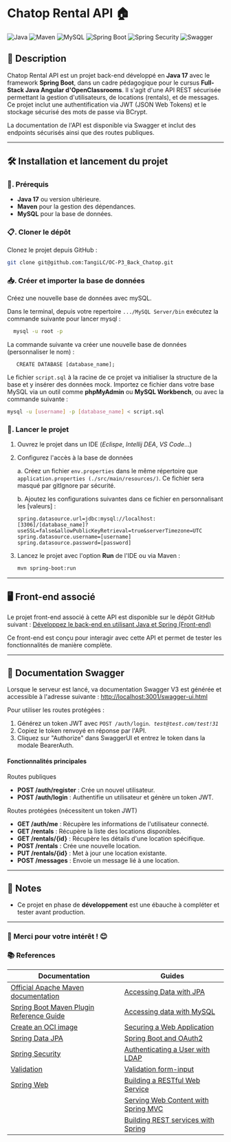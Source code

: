 
# Chatop Rental API 🏠

![Java](https://img.shields.io/badge/Java-17-%23ED8B00?style=&logo=openjdk&logoColor=orange)
![Maven](https://img.shields.io/badge/Maven-3.9.9-%23C71A36?style=&logo=apachemaven&logoColor=red)
![MySQL](https://img.shields.io/badge/MySQL-8.0-%234479A1?style=&logo=mysql&logoColor=blue)
![Spring Boot](https://img.shields.io/badge/Spring%20Boot-3.4.0-%236DB33F?style=&logo=springboot&logoColor=green)
![Spring Security](https://img.shields.io/badge/Spring%20Security-6.4.0-%236DB33F?style=&logo=spring&logoColor=green)
![Swagger](https://img.shields.io/badge/Swagger%20UI-V3-%2385EA2D?style=&logo=swagger&logoColor=green)

## 📝 Description

Chatop Rental API est un projet back-end développé en **Java 17** avec le framework **Spring Boot**, dans un cadre pédagogique pour le cursus **Full-Stack Java Angular d'OpenClassrooms**. Il s'agit d'une API REST sécurisée permettant la gestion d'utilisateurs, de locations (rentals), et de messages. Ce projet inclut une authentification via JWT (JSON Web Tokens) et le stockage sécurisé des mots de passe via BCrypt.

La documentation de l'API est disponible via Swagger et inclut des endpoints sécurisés ainsi que des routes publiques.

---

## 🛠️ Installation et lancement du projet

### 🔧. Prérequis
- **Java 17** ou version ultérieure.
- **Maven** pour la gestion des dépendances.
- **MySQL** pour la base de données.

### 📋. Cloner le dépôt
Clonez le projet depuis GitHub :
```bash
git clone git@github.com:TangiLC/OC-P3_Back_Chatop.git
```

### 📥. Créer et importer la base de données
Créez une nouvelle base de données avec mySQL.

Dans le terminal, depuis votre repertoire `.../MySQL Server/bin` exécutez la commande suivante pour lancer mysql :
 ```bash
   mysql -u root -p
```

La commande suivante va créer une nouvelle base de données (personnaliser le nom) :
```mysql
   CREATE DATABASE [database_name];
```

Le fichier `script.sql` à la racine de ce projet va initialiser la structure de la base et y insérer des données mock. Importez ce fichier dans votre base MySQL via un outil comme **phpMyAdmin** ou **MySQL Workbench**, ou avec la commande suivante :
```bash
mysql -u [username] -p [database_name] < script.sql
```


### 🚀. Lancer le projet
1. Ouvrez le projet dans un IDE (*Eclispe*, *Intellij DEA*, *VS Code*...)

2. Configurez l'accès à la base de données

    a. Créez un fichier `env.properties` dans le même répertoire que `application.properties (./src/main/resources/)`. Ce fichier sera masqué par gitIgnore par sécurité.

    b. Ajoutez les configurations suivantes dans ce fichier en personnalisant les [valeurs]  :
   ```
   spring.datasource.url=jdbc:mysql://localhost:[3306]/[database_name]?useSSL=false&allowPublicKeyRetrieval=true&serverTimezone=UTC
   spring.datasource.username=[username]
   spring.datasource.password=[password]
   ```

3. Lancez le projet avec l'option **Run** de l'IDE ou via Maven :
   ```bash
   mvn spring-boot:run
   ```

---

## 🖥️ Front-end associé

Le projet front-end associé à cette API est disponible sur le dépôt GitHub suivant :
[Développez le back-end en utilisant Java et Spring (Front-end)](https://github.com/OpenClassrooms-Student-Center/Developpez-le-back-end-en-utilisant-Java-et-Spring)

Ce front-end est conçu pour interagir avec cette API et permet de tester les fonctionnalités de manière complète.

---

## 📖 Documentation Swagger 

Lorsque le serveur est lancé, va documentation Swagger V3 est générée et accessible à l'adresse suivante :
[http://localhost:3001/swagger-ui.html](http://localhost:3001/swagger-ui.html)

Pour utiliser les routes protégées :
1. Générez un token JWT avec `POST /auth/login`. &nbsp;*`test@test.com/test!31`*
2. Copiez le token renvoyé en réponse par l'API.
3. Cliquez sur "Authorize" dans SwaggerUI et entrez le token dans la modale BearerAuth.

#### Fonctionnalités principales

Routes publiques
- **POST /auth/register** : Crée un nouvel utilisateur.
- **POST /auth/login** : Authentifie un utilisateur et génère un token JWT.

Routes protégées (nécessitent un token JWT)
- **GET /auth/me** : Récupère les informations de l'utilisateur connecté.
- **GET /rentals** : Récupère la liste des locations disponibles.
- **GET /rentals/{id}** : Récupère les détails d'une location spécifique.
- **POST /rentals** : Crée une nouvelle location.
- **PUT /rentals/{id}** : Met à jour une location existante.
- **POST /messages** : Envoie un message lié à une location.

---

## 📣 Notes

- Ce projet en phase de **développement** est une ébauche à compléter et tester avant production.

---

### 🏡 Merci pour votre intérêt ! 😊


### 📚 References

| Documentation | Guides |
|-----------------------|-----------------------|
| [Official Apache Maven documentation](https://maven.apache.org/guides/index.html) | [Accessing Data with JPA](https://spring.io/guides/gs/accessing-data-jpa/) |
| [Spring Boot Maven Plugin Reference Guide](https://docs.spring.io/spring-boot/3.4.0/maven-plugin) | [Accessing data with MySQL](https://spring.io/guides/gs/accessing-data-mysql/) |
| [Create an OCI image](https://docs.spring.io/spring-boot/3.4.0/maven-plugin/build-image.html) | [Securing a Web Application](https://spring.io/guides/gs/securing-web/) |
| [Spring Data JPA](https://docs.spring.io/spring-boot/3.4.0/reference/data/sql.html#data.sql.jpa-and-spring-data) | [Spring Boot and OAuth2](https://spring.io/guides/tutorials/spring-boot-oauth2/) |
| [Spring Security](https://docs.spring.io/spring-boot/3.4.0/reference/web/spring-security.html) | [Authenticating a User with LDAP](https://spring.io/guides/gs/authenticating-ldap/) |
| [Validation](https://docs.spring.io/spring-boot/3.4.0/reference/io/validation.html) | [Validation form-input](https://spring.io/guides/gs/validating-form-input/) |
| [Spring Web](https://docs.spring.io/spring-boot/3.4.0/reference/web/servlet.html) | [Building a RESTful Web Service](https://spring.io/guides/gs/rest-service/)|
| | [Serving Web Content with Spring MVC](https://spring.io/guides/gs/serving-web-content/) |
| | [Building REST services with Spring](https://spring.io/guides/tutorials/rest/) |


